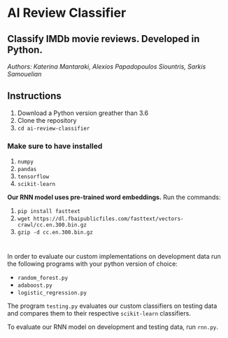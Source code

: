 # AI Review Classifier

## Classify IMDb movie reviews. Developed in Python.

*Authors: Katerina Mantaraki, Alexios Papadopoulos Siountris, Sarkis Samouelian*

## Instructions

1. Download a Python version greather than 3.6
2. Clone the repository
3. `cd ai-review-classifier`

### Make sure to have installed

1. `numpy`
2. `pandas`
3. `tensorflow`
4. `scikit-learn`

**Our RNN model uses pre-trained word embeddings.**
Run the commands:
1. `pip install fasttext`
2. `wget https://dl.fbaipublicfiles.com/fasttext/vectors-crawl/cc.en.300.bin.gz`
3. `gzip -d cc.en.300.bin.gz`

#
In order to evaluate our custom implementations on development data run the following programs with your python version of choice:
- `random_forest.py`
- `adaboost.py`
- `logistic_regression.py`

The program `testing.py` evaluates our custom classifiers on testing data and compares them to their respective `scikit-learn` classifiers.

To evaluate our RNN model on development and testing data, run `rnn.py`.
